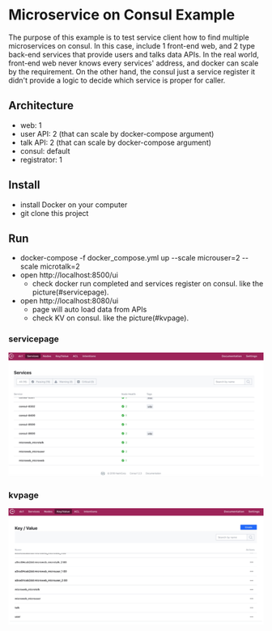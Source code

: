 # Microservice on Consul Example

The purpose of this example is to test service client how to find multiple microservices on consul.
In this case, include 1 front-end web, and 2 type back-end services that provide users and talks data APIs.
In the real world, front-end web never knows every services' address, and docker can scale by the requirement. On the other hand, the consul just a service register it didn't provide a logic to decide which service is proper for caller.

## Architecture

* web: 1
* user API: 2 (that can scale by docker-compose argument)
* talk API: 2 (that can scale by docker-compose argument)
* consul: default
* registrator: 1

## Install

* install Docker on your computer
* git clone this project


## Run 

* docker-compose -f docker_compose.yml up --scale microuser=2 --scale microtalk=2
* open http://localhost:8500/ui
    * check docker run completed and services register on consul. like the picture(#servicepage).
* open http://localhost:8080/ui
    * page will auto load data from APIs
    * check KV on consul. like the picture(#kvpage).

### servicepage
![Consul Service Page](https://github.com/PrinsWu/consul_microweb/blob/master/data/Consul_services.jpg)

### kvpage
![Consul KV Page](https://github.com/PrinsWu/consul_microweb/blob/master/data/Consul_kv.jpg)


